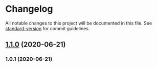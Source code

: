 # Changelog

All notable changes to this project will be documented in this file. See [standard-version](https://github.com/conventional-changelog/standard-version) for commit guidelines.

## [1.1.0](https://github.com/dacharat/template-installer/compare/v1.0.1...v1.1.0) (2020-06-21)

### 1.0.1 (2020-06-21)
